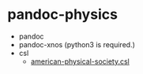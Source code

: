 # pandoc-physics
- pandoc
- pandoc-xnos (python3 is required.)
- csl
    - [american-physical-society.csl](http://www.zotero.org/styles/american-physics-society)

